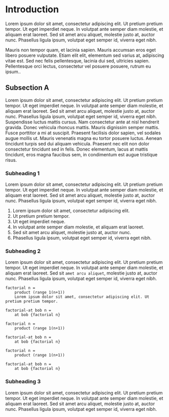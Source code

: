 # Introduction

Lorem ipsum dolor sit amet, consectetur adipiscing elit. Ut pretium pretium tempor. Ut eget imperdiet neque. In volutpat ante semper diam molestie, et aliquam erat laoreet. Sed sit amet arcu aliquet, molestie justo at, auctor nunc. Phasellus ligula ipsum, volutpat eget semper id, viverra eget nibh.

Mauris non tempor quam, et lacinia sapien. Mauris accumsan eros eget libero posuere vulputate. Etiam elit elit, elementum sed varius at, adipiscing vitae est. Sed nec felis pellentesque, lacinia dui sed, ultricies sapien. Pellentesque orci lectus, consectetur vel posuere posuere, rutrum eu ipsum..

## Subsection A

Lorem ipsum dolor sit amet, consectetur adipiscing elit. Ut pretium pretium tempor. Ut eget imperdiet neque. In volutpat ante semper diam molestie, et aliquam erat laoreet. Sed sit amet arcu aliquet, molestie justo at, auctor nunc. Phasellus ligula ipsum, volutpat eget semper id, viverra eget nibh. Suspendisse luctus mattis cursus. Nam consectetur ante at nisl hendrerit gravida. Donec vehicula rhoncus mattis. Mauris dignissim semper mattis. Fusce porttitor a mi at suscipit. Praesent facilisis dolor sapien, vel sodales augue mollis ut. Mauris venenatis magna eu tortor posuere luctus. Aenean tincidunt turpis sed dui aliquam vehicula. Praesent nec elit non dolor consectetur tincidunt sed in felis. Donec elementum, lacus at mattis tincidunt, eros magna faucibus sem, in condimentum est augue tristique risus.

### Subheading 1

Lorem ipsum dolor sit amet, consectetur adipiscing elit. Ut pretium pretium tempor. Ut eget imperdiet neque. In volutpat ante semper diam molestie, et aliquam erat laoreet. Sed sit amet arcu aliquet, molestie justo at, auctor nunc. Phasellus ligula ipsum, volutpat eget semper id, viverra eget nibh.

1. Lorem ipsum dolor sit amet, consectetur adipiscing elit.
2. Ut pretium pretium tempor.
3. Ut eget imperdiet neque.
4. In volutpat ante semper diam molestie, et aliquam erat laoreet.
5. Sed sit amet arcu aliquet, molestie justo at, auctor nunc.
6. Phasellus ligula ipsum, volutpat eget semper id, viverra eget nibh.

### Subheading 2

Lorem ipsum dolor sit amet, consectetur adipiscing elit. Ut pretium pretium tempor. Ut eget imperdiet neque. In volutpat ante semper diam molestie, et aliquam erat laoreet. Sed sit `amet arcu aliquet`, molestie justo at, auctor nunc. Phasellus ligula ipsum, volutpat eget semper id, viverra eget nibh.

```unison
factorial n =
    product (range 1(n+1))
    Lorem ipsum dolor sit amet, consectetur adipiscing elit. Ut pretium pretium tempor.

factorial-at bob n =
    at bob {factorial n}
```

```unison
factorial n =
    product (range 1(n+1))

factorial-at bob n =
    at bob {factorial n}
```

```unison
factorial n =
    product (range 1(n+1))

factorial-at bob n =
    at bob {factorial n}
```

### Subheading 3

Lorem ipsum dolor sit amet, consectetur adipiscing elit. Ut pretium pretium tempor. Ut eget imperdiet neque. In volutpat ante semper diam molestie, et aliquam erat laoreet. Sed sit amet arcu aliquet, molestie justo at, auctor nunc. Phasellus ligula ipsum, volutpat eget semper id, viverra eget nibh.

